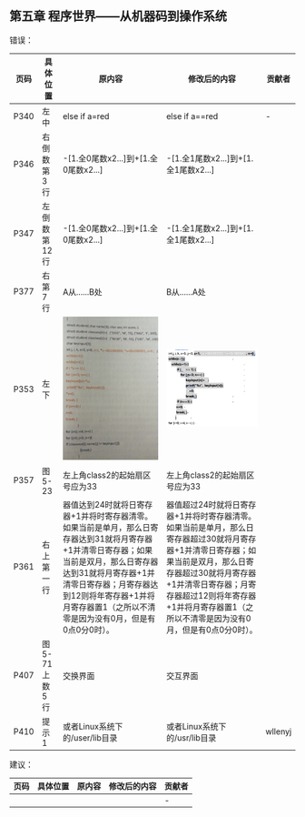 ## 第五章 程序世界——从机器码到操作系统

错误：

| 页码 | 具体位置               | 原内容 | 修改后的内容 | 贡献者 |
| ---- | ---------------------- | ------ | ------------ | ------ |
|  P340 |左中  |else if a=red  | else if a==red | -      |
|P346|右倒数第3行|-[1.全0尾数x2...]到+[1.全0尾数x2...]|-[1.全1尾数x2...]到+[1.全1尾数x2...]||
|P347|左倒数第12行|-[1.全0尾数x2...]到+[1.全0尾数x2...]|-[1.全1尾数x2...]到+[1.全1尾数x2...]||
|P377|右第7行|A从......B处|B从......A处||
|P353|左下| ![](assets/P353.png) | ![](assets/P353_fixed.png) ||
|P357|图5-23|左上角class2的起始扇区号应为33|左上角class2的起始扇区号应为33||
|P361|右上第一行|器值达到24时就将日寄存器+1并将时寄存器清零。如果当前是单月，那么日寄存器达到31就将月寄存器+1并清零日寄存器；如果当前是双月，那么日寄存器达到31就将月寄存器+1并清零日寄存器；月寄存器达到12则将年寄存器+1并将月寄存器置1（之所以不清零是因为没有0月，但是有0点0分0时）。|器值超过24时就将日寄存器+1并将时寄存器清零。如果当前是单月，那么日寄存器超过30就将月寄存器+1并清零日寄存器；如果当前是双月，那么日寄存器超过30就将月寄存器+1并清零日寄存器；月寄存器超过12则将年寄存器+1并将月寄存器置1（之所以不清零是因为没有0月，但是有0点0分0时）。||
|P407|图5-71上数5行|交换界面|交互界面||
|P410|提示1|或者Linux系统下的/user/lib目录|或者Linux系统下的/usr/lib目录|wllenyj|

建议：

| 页码 | 具体位置               | 原内容 | 修改后的内容 | 贡献者 |
| ---- | ---------------------- | ------ | ------------ | ------ |
|  |  |  |  | -      |
